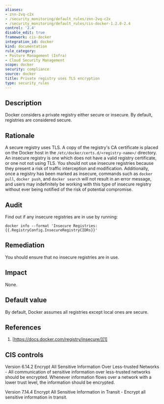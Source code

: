 ```yaml
---
aliases:
- znn-2vq-c2x
- /security_monitoring/default_rules/znn-2vq-c2x
- /security_monitoring/default_rules/cis-docker-1.2.0-2.4
control: '2.4'
disable_edit: true
framework: cis-docker
integration_id: docker
kind: documentation
rule_category:
- Posture Management (Infra)
- Cloud Security Management
scope: docker
security: compliance
source: docker
title: Private registry uses TLS encryption
type: security_rules
---
```


## Description

Docker considers a private registry either secure or insecure. By default, registries are considered secure.

## Rationale

A secure registry uses TLS. A copy of the registry's CA certificate is placed on the Docker host in the `/etc/docker/certs.d/<registry-name>/` directory. An insecure registry is one which does not have a valid registry certificate, or one not not using TLS. You should not use insecure registries because they present a risk of traffic interception and modification. Additionally, once a registry has been marked as insecure, commands such as `docker pull`, `docker push`, and `docker search` will not result in an error message, and users may indefinitely be working with this type of insecure registry without ever being notified of the risk of potential compromise.

## Audit

Find out if any insecure registries are in use by running: 
```
docker info --format 'Insecure Registries: {{.RegistryConfig.InsecureRegistryCIDRs}}'
```

## Remediation

You should ensure that no insecure registries are in use.

## Impact

None.

## Default value

By default, Docker assumes all registries except local ones are secure.

## References

1. [https://docs.docker.com/registry/insecure/][1]

## CIS controls

Version 6.14.2 Encrypt All Sensitive Information Over Less-trusted Networks - All communication of sensitive information over less-trusted networks should be encrypted. Whenever information flows over a network with a lower trust level, the information should be encrypted. 

Version 7.14.4 Encrypt All Sensitive Information in Transit - Encrypt all sensitive information in transit.                

[1]: https://docs.docker.com/registry/insecure/
